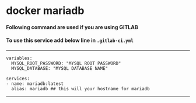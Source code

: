 # docker mariadb
#### Following command are used if you are using GITLAB
#### To use this service add below line in `.gitlab-ci.yml`
---
```
variables:
  MYSQL_ROOT_PASSWORD: "MYSQL ROOT PASSWORD"
  MYSQL_DATABASE: "MYSQL DATABASE NAME"

services:
- name: mariadb:latest
  alias: mariadb ## this will your hostname for mariadb
```
---
